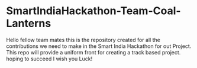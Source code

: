 # SmartIndiaHackathon-Team-Coal-Lanterns
Hello fellow team mates this is the repository created for all the contributions we need to make in the Smart India Hackathon for out Project. This repo will provide a uniform front for creating a track based project. hoping to succeed I wish you Luck!
